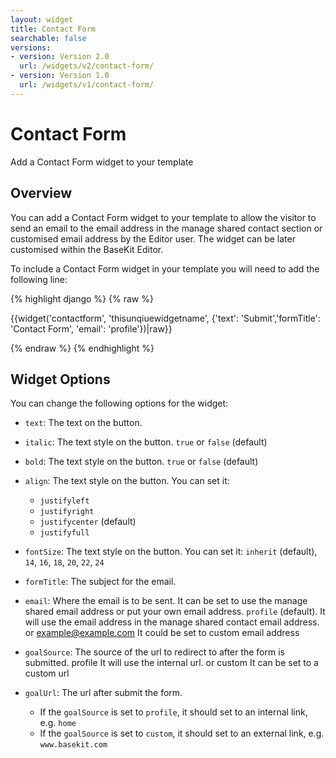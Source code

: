 ```yaml
---
layout: widget
title: Contact Form
searchable: false
versions:
- version: Version 2.0
  url: /widgets/v2/contact-form/
- version: Version 1.0
  url: /widgets/v1/contact-form/
---
```


# Contact Form

Add a Contact Form widget to your template

## Overview

You can add a Contact Form widget to your template to allow the visitor to send an email to the email address in the manage shared contact section or customised email address by the Editor user. The widget can be later customised within the BaseKit Editor.

To include a Contact Form widget in your template you will need to add the following line:

{% highlight django %}
{% raw %}

  {{widget('contactform', 'thisunqiuewidgetname', {'text': 'Submit','formTitle': 'Contact Form', 'email': 'profile'})|raw}}

{% endraw %}
{% endhighlight %}

## Widget Options

You can change the following options for the widget:

* ```text```: The text on the button.

* ```italic```: The text style on the button. ```true``` or ```false``` (default)

* ```bold```: The text style on the button. ```true``` or ```false``` (default)

* ```align```: The text style on the button. You can set it: 

  * ```justifyleft```
  * ```justifyright```
  * ```justifycenter``` (default)
  * ```justifyfull```

* ```fontSize```: The text style on the button. You can set it: 
```inherit``` (default), ```14```, ```16```, ```18```, ```20```, ```22```, ```24```

* ```formTitle```: The subject for the email.

* ```email```: Where the email is to be sent. It can be set to use the manage shared email address or put your own email address.
```profile``` (default). It will use the email address in the manage shared contact email address.
or example@example.com It could be set to custom email address

* ```goalSource```: The source of the url to redirect to after the form is submitted.
profile It will use the internal url.
or custom It can be set to a custom url

* ```goalUrl```: The url after submit the form.

  * If the ```goalSource``` is set to ```profile```, it should set to an internal link, e.g. ```home```
  * If the ```goalSource``` is set to ```custom```, it should set to an external link, e.g. ```www.basekit.com```

